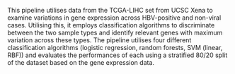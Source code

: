 This pipeline utilises data from the TCGA-LIHC set from UCSC Xena to examine variations in gene expression across HBV-positive and non-viral cases. Utilising this, it employs classification algorithms to discriminate between the two sample types and identify relevant genes with maximum variation across these types.
The pipeline utilises four different classification algorithms (logistic regression, random forests, SVM (linear, RBF)) and evaluates the performances of each using a stratified 80/20 split of the dataset based on the gene expression data.
